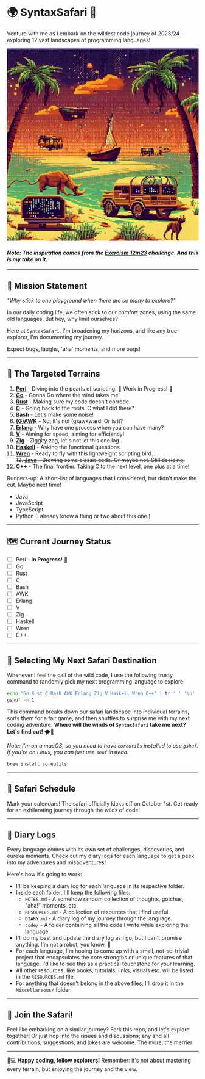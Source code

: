 # 🌍 SyntaxSafari 🦒

Venture with me as I embark on the wildest code journey of 2023/24 – exploring 
12 vast landscapes of programming languages!

![SyntaxSafari Banner](./ai_safari.jpeg "Yes, it's AI-generated.")

#### _Note: The inspiration comes from the [Exercism 12in23](https://exercism.org/challenges/12in23) challenge. And this is my take on it._

---

## 🚀 **Mission Statement**

*"Why stick to one playground when there are so many to explore?"*

In our daily coding life, we often stick to our comfort zones, using the same 
old 
languages. But hey, why limit ourselves?

Here at `SyntaxSafari`, I'm broadening my horizons, and like any true explorer,
I'm documenting my journey.

Expect bugs, laughs, 'aha' moments, and more bugs!

---

## 🎯 **The Targeted Terrains**

1. **[Perl](https://www.perl.org/)** - Diving into the pearls of scripting. 🚧 
Work in Progress! 🚧
2. **[Go](https://go.dev/)** - Gonna Go where the wind takes me!
3. **[Rust](https://www.rust-lang.org/)** - Making sure my code doesn't corrode.
4. **[C](https://en.wikipedia.org/wiki/C_(programming_language))** - Going back 
to the roots. C what I did there?
5. **[Bash](https://www.gnu.org/software/bash/)** - Let's make some noise!
6. **[(G)AWK](https://www.gnu.org/software/gawk/manual/gawk.html)** - No, it's 
not (g)awkward. Or is it?
7. **[Erlang](https://www.erlang.org/)** - Why have one process when you can 
have many?
8. **[V](https://vlang.io/)** - Aiming for speed, aiming for efficiency!
9. **[Zig](https://ziglang.org/)** - Ziggity zag, let's not let this one lag.
10. **[Haskell](https://www.haskell.org/)** - Asking the functional questions.
11. **[Wren](https://wren.io/)** - Ready to fly with this lightweight scripting 
bird.  
~~12. **[Java](https://www.java.com/en/)** - Brewing some classic code. Or 
maybe not. Still deciding.~~
12. **[C++](https://en.wikipedia.org/wiki/C++)** - The final frontier. Taking C 
to the next level, one plus at a time!

Runners-up:
A short-list of languages that I considered, but didn't make the cut. Maybe 
next time!

* Java
* JavaScript
* TypeScript
* Python (I already know a thing or two about this one.)

---

## 🗺️ **Current Journey Status**

* [ ] Perl - **In Progress!** 🚧
* [ ] Go
* [ ] Rust
* [ ] C
* [ ] Bash
* [ ] AWK
* [ ] Erlang
* [ ] V
* [ ] Zig
* [ ] Haskell
* [ ] Wren
* [ ] C++

---

## 🧭 **Selecting My Next Safari Destination**

Whenever I feel the call of the wild code, I use the following trusty command 
to 
randomly pick my next programming language to explore:

```bash
echo "Go Rust C Bash AWK Erlang Zig V Haskell Wren C++" | tr ' ' '\n' | sort | 
gshuf -n 1
```

This command breaks down our safari landscape into individual terrains, sorts
them for a fair game, and then shuffles to surprise me with my next coding 
adventure. 
**Where will the winds of `SyntaxSafari` take me next? Let's find out!** 🌪️🦒

_Note: I'm on a macOS, so you need to have `coreutils` installed to use `gshuf`.
If you're on Linux, you can just use `shuf` instead._

```bash
brew install coreutils
```

---

## 📅 **Safari Schedule**

Mark your calendars! The safari officially kicks off on October 1st.
Get ready for an exhilarating journey through the wilds of code!

---

## 📖 **Diary Logs**

Every language comes with its own set of challenges, discoveries, and eureka 
moments.
Check out my diary logs for each language to get a peek into my adventures and 
misadventures!

Here's how it's going to work:

* I'll be keeping a diary log for each language in its respective folder.
* Inside each folder, I'll keep the following files:
    - `NOTES.md` - A somehow random collection of thoughts, gotchas, "aha!" 
moments, etc.
    - `RESOURCES.md` - A collection of resources that I find useful.
    - `DIARY.md` - A diary log of my journey through the language.
    - `code/` - A folder containing all the code I write while exploring the 
language.
* I'll do my best and update the diary log as I go, but I can't promise 
anything. I'm not a robot, you know. 🤖
* For each language, I'm hoping to come up with a small, not-so-trivial project 
that encapsulates the core
strengths or unique features of that language. I'd like to see this as a 
practical touchstone for your learning. 
* All other resources, like books, tutorials, links, visuals etc. will be 
listed in the `RESOURCES.md` file.
* For anything that doesn't belong in the above files, I'll drop it in the 
`Miscellaneous/` folder.

---

## 🤝 **Join the Safari!**

Feel like embarking on a similar journey? Fork this repo, and let's explore 
together!
Or just hop into the issues and discussions; any and all contributions, 
suggestions,
and jokes are welcome. The more, the merrier!

---

👩💻 **Happy coding, fellow explorers!** Remember: it's not about mastering 
every 
terrain, but enjoying the journey and the view.
